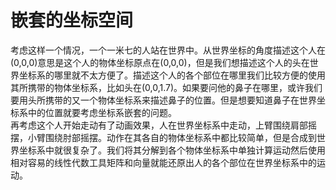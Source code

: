 # 嵌套的坐标空间

考虑这样一个情况，一个一米七的人站在世界中。从世界坐标的角度描述这个人在(0,0,0)意思是这个人的物体坐标原点在(0,0,0)，但是我们想描述这个人的头在世界坐标系的哪里就不太方便了。描述这个人的各个部位在哪里我们比较方便的使用其所携带的物体坐标系，比如头在(0,0,1.7)。如果要问他的鼻子在哪里，或许我们要用头所携带的又一个物体坐标系来描述鼻子的位置。但是想要知道鼻子在世界坐标系中的位置就要考虑坐标系嵌套的问题。  
再考虑这个人开始走动有了动画效果，人在世界坐标系中走动，上臂围绕肩部摇摆，小臂围绕肘部摇摆。动作在其各自的物体坐标系中都比较简单，但是合成到世界坐标系中就很复杂了。我们将其分解到各个物体坐标系中单独计算运动然后使用相对容易的线性代数工具矩阵和向量就能还原出人的各个部位在世界坐标系中的运动。  
